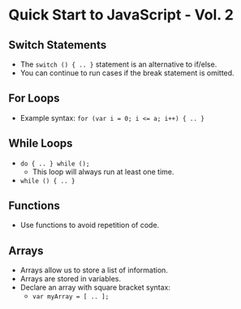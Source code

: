 # Quick Start to JavaScript - Vol. 2

## Switch Statements

- The `switch () { .. }` statement is an alternative to if/else.
- You can continue to run cases if the break statement is omitted.

## For Loops

- Example syntax: `for (var i = 0; i <= a; i++) { .. }`

## While Loops

- `do { .. } while ();`
  - This loop will always run at least one time.
- `while () { .. }`

## Functions

- Use functions to avoid repetition of code.

## Arrays

- Arrays allow us to store a list of information.
- Arrays are stored in variables.
- Declare an array with square bracket syntax:
  - `var myArray = [ .. ];`
